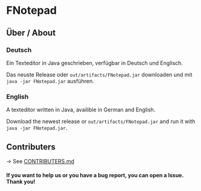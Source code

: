 # FNotepad

## Über / About

### Deutsch

Ein Texteditor in Java geschrieben, verfügbar in Deutsch und Englisch.

Das neuste Release oder `out/artifacts/FNotepad.jar` downloaden und mit `java -jar FNotepad.jar` ausführen.

### English

A texteditor written in Java, availible in German and English.

Download the newest release or `out/artifacts/FNotepad.jar` and run it with `java -jar FNotepad.jar`.



## Contributers

-> See [CONTRIBUTERS.md][1]

[1]: https://github.com/fantastic-octo-garbanzo/FNotepad/blob/main/CONTRIBUTERS.md



#### If you want to help us or you have a bug report, you can open a Issue. Thank you!
